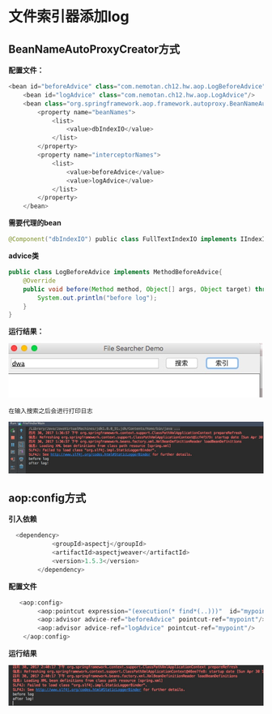 # 文件索引器添加log
## BeanNameAutoProxyCreator方式
**配置文件：**

```java
<bean id="beforeAdvice" class="com.nemotan.ch12.hw.aop.LogBeforeAdvice"/>
    <bean id="logAdvice" class="com.nemotan.ch12.hw.aop.LogAdvice"/>
    <bean class="org.springframework.aop.framework.autoproxy.BeanNameAutoProxyCreator">
        <property name="beanNames">
            <list>
                <value>dbIndexIO</value>
            </list>
        </property>
        <property name="interceptorNames">
            <list>
                <value>beforeAdvice</value>
                <value>logAdvice</value>
            </list>
        </property>
    </bean>
```

**需要代理的bean**

```java
@Component("dbIndexIO") public class FullTextIndexIO implements IIndexIO {

```

**advice类**

```java
public class LogBeforeAdvice implements MethodBeforeAdvice{
    @Override
    public void before(Method method, Object[] args, Object target) throws Throwable {
        System.out.println("before log");
    }
}

```

**运行结果：**

![](media/14935306440801.jpg)

	在输入搜索之后会进行打印日志

![](media/14935306731215.jpg)


## aop:config方式

**引入依赖**

```java
  <dependency>
            <groupId>aspectj</groupId>
            <artifactId>aspectjweaver</artifactId>
            <version>1.5.3</version>
        </dependency>
```
**配置文件**

```java
   <aop:config>
        <aop:pointcut expression="(execution(* find*(..)))"  id="mypoint"/>
        <aop:advisor advice-ref="beforeAdvice" pointcut-ref="mypoint"/>
        <aop:advisor advice-ref="logAdvice" pointcut-ref="mypoint"/>
    </aop:config>
```

**运行结果**


![](media/14935344461167.jpg)




